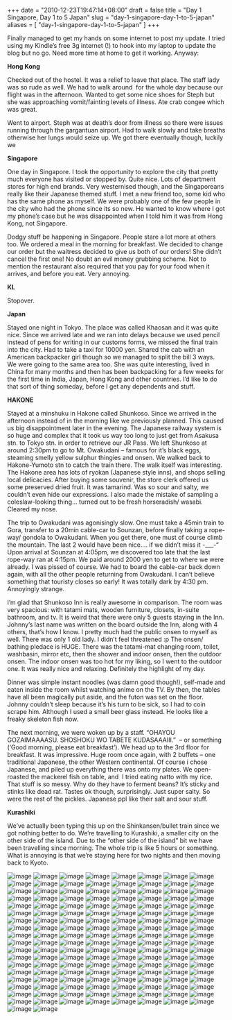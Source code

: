 +++
date = "2010-12-23T19:47:14+08:00"
draft = false
title = "Day 1 Singapore, Day 1 to 5 Japan"
slug = "day-1-singapore-day-1-to-5-japan"
aliases = [
	"day-1-singapore-day-1-to-5-japan"
]
+++

Finally managed to get my hands on some internet to post my update. I tried using my Kindle’s free 3g internet (!) to hook into my laptop to update the blog but no go. Need more time at home to get it working. Anyway:

**Hong Kong**

Checked out of the hostel. It was a relief to leave that place. The staff lady was so rude as well. We had to walk around  for the whole day because our flight was in the afternoon. Wanted to get some nice shoes for Steph but she was approaching vomit/fainting levels of illness. Ate crab congee which was great.

Went to airport. Steph was at death’s door from illness so there were issues running through the gargantuan airport. Had to walk slowly and take breaths otherwise her lungs would seize up. We got there eventually though, luckily we

**Singapore**

One day in Singapore. I took the opportunity to explore the city that pretty much everyone has visited or stopped by. Quite nice. Lots of department stores for high end brands. Very westernised though, and the Singaporeans really like their Japanese themed stuff. I met a new friend too, some kid who has the same phone as myself. We were probably one of the few people in the city who had the phone since its so new. He wanted to know where I got my phone’s case but he was disappointed when I told him it was from Hong Kong, not Singapore.

Dodgy stuff be happening in Singapore. People stare a lot more at others too. We ordered a meal in the morning for breakfast. We decided to change our order but the waitress decided to give us both of our orders! She didn’t cancel the first one! No doubt an evil money grubbing scheme. Not to mention the restaurant also required that you pay for your food when it arrives, and before you eat. Very annoying.

**KL**

Stopover.

**Japan**

Stayed one night in Tokyo. The place was called Khaosan and it was quite nice. Since we arrived late and we ran into delays because we used pencil instead of pens for writing in our customs forms, we missed the final train into the city. Had to take a taxi for 10000 yen. Shared the cab with an American backpacker girl though so we managed to split the bill 3 ways. We were going to the same area too. She was quite interesting, lived in China for many months and then has been backpacking for a few weeks for the first time in India, Japan, Hong Kong and other countries. I’d like to do that sort of thing someday, before I get any dependents and stuff.

**HAKONE**

Stayed at a minshuku in Hakone called Shunkoso. Since we arrived in the afternoon instead of in the morning like we previously planned. This caused us big disappointment later in the evening. The Japanese railway system is so huge and complex that it took us way too long to just get from Asakusa stn. to Tokyo stn. in order to retrieve our JR Pass. We left Shunkoso at around 2:30pm to go to Mt. Owakudani – famous for it’s black eggs, steaming smelly yellow sulphur thingies and onsen. We walked back to Hakone-Yumoto stn to catch the train there. The walk itself was interesting. The Hakone area has lots of ryokan (Japanese style inns), and shops selling local delicacies. After buying some souvenir, the store clerk offered us some preserved dried fruit. It was tamarind. Was so sour and salty, we couldn’t even hide our expressions. I also made the mistake of sampling a coleslaw-looking thing… turned out to be fresh horseradish/ wasabi. Cleared my nose.

The trip to Owakudani was agonisingly slow. One must take a 45min train to Gora, transfer to a 20min cable-car to Sounzan, before finally taking a rope-way/ gondola to Owakudani. When you get there, one must of course climb the mountain. The last 2 would have been nice…. if we didn’t miss it -___-“ Upon arrival at Sounzan at 4:05pm, we discovered too late that the last rope-way ran at 4:15pm. We paid around 2000 yen to get to where we were already. I was pissed of course. We had to board the cable-car back down again, with all the other people returning from Owakudani. I can’t believe something that touristy closes so early! It was totally dark by 4:30 pm. Annoyingly strange.

I’m glad that Shunkoso Inn is really awesome in comparison. The room was very spacious: with tatami mats, wooden furniture, closets, in-suite bathroom, and tv. It is weird that there were only 5 guests staying in the Inn. Johnny’s last name was written on the board outside the Inn, along with 4 others, that’s how I know. I pretty much had the public onsen to myself as well. There was only 1 old lady. I didn’t feel threatened :p The onsen/ bathing pledace is HUGE. There was the tatami-mat changing room, toilet, washbasin, mirror etc, then the shower and indoor onsen, then the outdoor onsen. The indoor onsen was too hot for my liking, so I went to the outdoor one. It was really nice and relaxing. Definitely the highlight of my day.

Dinner was simple instant noodles (was damn good though!), self-made and eaten inside the room whilst watching anime on the TV. By then, the tables have all been magically put aside, and the futon was set on the floor. Johnny couldn’t sleep because it’s his turn to be sick, so I had to coin scrape him. Although I used a small beer glass instead. He looks like a freaky skeleton fish now.

The next morning, we were woken up by a staff. “OHAYOU GOZAIMAAAASU. SHOSHOKU WO TABETE KUDASAAAIII.”  – or something (‘Good morning, please eat breakfast’). We head up to the 3rd floor for breakfast. It was impressive. Huge room once again, with 2 buffets – one traditional Japanese, the other Western continental. Of course i chose Japanese, and piled up everything there was onto my plates. We open-roasted the mackerel fish on table, and  I tried eating natto with my rice. That stuff is so messy. Why do they have to ferment beans? It’s sticky and stinks like dead rat. Tastes ok though, surprisingly. Just super salty. So were the rest of the pickles. Japanese ppl like their salt and sour stuff.

**Kurashiki**

We’ve actually been typing this up on the Shinkansen/bullet train since we got nothing better to do. We’re travelling to Kurashiki, a smaller city on the other side of the island. Due to the “other side of the island” bit we have been travelling since morning. The whole trip is like 5 hours or something. What is annoying is that we’re staying here for two nights and then moving back to Kyoto.

![image](/travel-blog/images/2010/12/imag0046.jpg)
![image](/travel-blog/images/2010/12/imag0049.jpg)
![image](/travel-blog/images/2010/12/IMAG0208.jpg)
![image](/travel-blog/images/2010/12/IMAG0209.jpg)
![image](/travel-blog/images/2010/12/IMAG0210.jpg)
![image](/travel-blog/images/2010/12/IMAG0211.jpg)
![image](/travel-blog/images/2010/12/IMAG0212.jpg)
![image](/travel-blog/images/2010/12/IMAG0213.jpg)
![image](/travel-blog/images/2010/12/IMAG0214.jpg)
![image](/travel-blog/images/2010/12/IMAG0215.jpg)
![image](/travel-blog/images/2010/12/IMAG0216.jpg)
![image](/travel-blog/images/2010/12/IMAG0217.jpg)
![image](/travel-blog/images/2010/12/IMAG0218.jpg)
![image](/travel-blog/images/2010/12/IMAG0219.jpg)
![image](/travel-blog/images/2010/12/IMAG0220.jpg)
![image](/travel-blog/images/2010/12/IMAG0221.jpg)
![image](/travel-blog/images/2010/12/IMAG0222.jpg)
![image](/travel-blog/images/2010/12/IMAG0223.jpg)
![image](/travel-blog/images/2010/12/IMAG0224.jpg)
![image](/travel-blog/images/2010/12/IMAG0225.jpg)
![image](/travel-blog/images/2010/12/IMAG0226.jpg)
![image](/travel-blog/images/2010/12/IMAG0227.jpg)
![image](/travel-blog/images/2010/12/IMAG0228.jpg)
![image](/travel-blog/images/2010/12/IMAG0229.jpg)
![image](/travel-blog/images/2010/12/IMAG0230.jpg)
![image](/travel-blog/images/2010/12/IMAG0231.jpg)
![image](/travel-blog/images/2010/12/IMAG0232.jpg)
![image](/travel-blog/images/2010/12/IMAG0233.jpg)
![image](/travel-blog/images/2010/12/IMAG0234.jpg)
![image](/travel-blog/images/2010/12/IMAG0235.jpg)
![image](/travel-blog/images/2010/12/IMAG0236.jpg)
![image](/travel-blog/images/2010/12/IMAG0237.jpg)
![image](/travel-blog/images/2010/12/IMAG0238.jpg)
![image](/travel-blog/images/2010/12/IMAG0239.jpg)
![image](/travel-blog/images/2010/12/IMAG0240.jpg)
![image](/travel-blog/images/2010/12/IMAG0241.jpg)
![image](/travel-blog/images/2010/12/IMAG0242.jpg)
![image](/travel-blog/images/2010/12/IMAG0243.jpg)
![image](/travel-blog/images/2010/12/IMAG0244.jpg)
![image](/travel-blog/images/2010/12/IMAG0245.jpg)
![image](/travel-blog/images/2010/12/IMAG0246.jpg)
![image](/travel-blog/images/2010/12/IMAG0247.jpg)
![image](/travel-blog/images/2010/12/IMAG0248.jpg)
![image](/travel-blog/images/2010/12/IMAG0249.jpg)
![image](/travel-blog/images/2010/12/IMAG0250.jpg)
![image](/travel-blog/images/2010/12/IMAG0251.jpg)
![image](/travel-blog/images/2010/12/IMAG0252.jpg)
![image](/travel-blog/images/2010/12/IMAG0253.jpg)
![image](/travel-blog/images/2010/12/IMAG0254.jpg)
![image](/travel-blog/images/2010/12/IMAG0255.jpg)
![image](/travel-blog/images/2010/12/IMAG0256.jpg)
![image](/travel-blog/images/2010/12/IMAG0257.jpg)
![image](/travel-blog/images/2010/12/IMAG0258.jpg)
![image](/travel-blog/images/2010/12/IMAG0259.jpg)
![image](/travel-blog/images/2010/12/IMAG0260.jpg)
![image](/travel-blog/images/2010/12/IMAG0261.jpg)
![image](/travel-blog/images/2010/12/IMAG0262.jpg)
![image](/travel-blog/images/2010/12/IMAG0263.jpg)
![image](/travel-blog/images/2010/12/IMAG0264.jpg)
![image](/travel-blog/images/2010/12/IMAG0265.jpg)
![image](/travel-blog/images/2010/12/IMAG0266.jpg)
![image](/travel-blog/images/2010/12/IMAG0267.jpg)
![image](/travel-blog/images/2010/12/IMAG0268.jpg)
![image](/travel-blog/images/2010/12/IMAG0269.jpg)
![image](/travel-blog/images/2010/12/IMAG0270.jpg)
![image](/travel-blog/images/2010/12/IMAG0271.jpg)
![image](/travel-blog/images/2010/12/IMAG0272.jpg)
![image](/travel-blog/images/2010/12/IMAG0273.jpg)
![image](/travel-blog/images/2010/12/IMAG0274.jpg)
![image](/travel-blog/images/2010/12/IMAG0275.jpg)
![image](/travel-blog/images/2010/12/IMAG0276.jpg)
![image](/travel-blog/images/2010/12/IMAG0277.jpg)
![image](/travel-blog/images/2010/12/IMAG0278.jpg)
![image](/travel-blog/images/2010/12/IMAG0279.jpg)
![image](/travel-blog/images/2010/12/IMAG0280.jpg)
![image](/travel-blog/images/2010/12/IMAG0281.jpg)
![image](/travel-blog/images/2010/12/IMAG0282.jpg)
![image](/travel-blog/images/2010/12/IMAG0283.jpg)
![image](/travel-blog/images/2010/12/IMAG0284.jpg)
![image](/travel-blog/images/2010/12/IMAG0285.jpg)
![image](/travel-blog/images/2010/12/IMAG0286.jpg)
![image](/travel-blog/images/2010/12/IMAG0287.jpg)
![image](/travel-blog/images/2010/12/IMAG0288.jpg)
![image](/travel-blog/images/2010/12/IMAG0289.jpg)
![image](/travel-blog/images/2010/12/IMAG0290.jpg)
![image](/travel-blog/images/2010/12/IMAG0291.jpg)
![image](/travel-blog/images/2010/12/IMAG0292.jpg)
![image](/travel-blog/images/2010/12/IMAG0293.jpg)
![image](/travel-blog/images/2010/12/IMAG0295.jpg)
![image](/travel-blog/images/2010/12/IMAG0296.jpg)
![image](/travel-blog/images/2010/12/IMAG0297.jpg)
![image](/travel-blog/images/2010/12/IMAG0298.jpg)
![image](/travel-blog/images/2010/12/IMAG0299.jpg)
![image](/travel-blog/images/2010/12/IMAG0300.jpg)
![image](/travel-blog/images/2010/12/IMAG0301.jpg)
![image](/travel-blog/images/2010/12/IMAG0302.jpg)
![image](/travel-blog/images/2010/12/IMAG0303.jpg)
![image](/travel-blog/images/2010/12/IMAG0304.jpg)
![image](/travel-blog/images/2010/12/IMAG0305.jpg)
![image](/travel-blog/images/2010/12/IMAG0306.jpg)
![image](/travel-blog/images/2010/12/IMAG0307.jpg)
![image](/travel-blog/images/2010/12/IMAG0308.jpg)
![image](/travel-blog/images/2010/12/IMAG0309.jpg)
![image](/travel-blog/images/2010/12/IMAG0310.jpg)
![image](/travel-blog/images/2010/12/IMAG0311.jpg)
![image](/travel-blog/images/2010/12/IMAG0312.jpg)
![image](/travel-blog/images/2010/12/IMAG0313.jpg)
![image](/travel-blog/images/2010/12/IMAG0314.jpg)
![image](/travel-blog/images/2010/12/IMAG0315.jpg)
![image](/travel-blog/images/2010/12/IMAG0316.jpg)
![image](/travel-blog/images/2010/12/IMAG0317.jpg)
![image](/travel-blog/images/2010/12/IMAG0318.jpg)
![image](/travel-blog/images/2010/12/IMAG0319.jpg)
![image](/travel-blog/images/2010/12/IMAG0320.jpg)
![image](/travel-blog/images/2010/12/IMAG0321.jpg)
![image](/travel-blog/images/2010/12/IMAG0322.jpg)
![image](/travel-blog/images/2010/12/IMAG0323.jpg)
![image](/travel-blog/images/2010/12/IMAG0324.jpg)
![image](/travel-blog/images/2010/12/IMAG0325.jpg)
![image](/travel-blog/images/2010/12/IMAG0326.jpg)
![image](/travel-blog/images/2010/12/IMAG0327.jpg)
![image](/travel-blog/images/2010/12/IMAG0328.jpg)
![image](/travel-blog/images/2010/12/IMAG0329.jpg)
![image](/travel-blog/images/2010/12/IMAG0330.jpg)
![image](/travel-blog/images/2010/12/IMAG0331.jpg)
![image](/travel-blog/images/2010/12/IMAG0332.jpg)
![image](/travel-blog/images/2010/12/IMAG0333.jpg)
![image](/travel-blog/images/2010/12/IMAG0334.jpg)
![image](/travel-blog/images/2010/12/IMAG0335.jpg)
![image](/travel-blog/images/2010/12/IMAG0336.jpg)
![image](/travel-blog/images/2010/12/IMAG0337.jpg)
![image](/travel-blog/images/2010/12/IMAG0338.jpg)
![image](/travel-blog/images/2010/12/IMAG0339.jpg)
![image](/travel-blog/images/2010/12/IMAG0340.jpg)
![image](/travel-blog/images/2010/12/IMAG0341.jpg)
![image](/travel-blog/images/2010/12/IMAG0342.jpg)
![image](/travel-blog/images/2010/12/IMAG0343.jpg)
![image](/travel-blog/images/2010/12/IMAG0344.jpg)
![image](/travel-blog/images/2010/12/IMAG0345.jpg)
![image](/travel-blog/images/2010/12/IMAG0346.jpg)
![image](/travel-blog/images/2010/12/IMAG0347.jpg)
![image](/travel-blog/images/2010/12/IMAG0348.jpg)
![image](/travel-blog/images/2010/12/IMAG0349.jpg)
![image](/travel-blog/images/2010/12/IMAG0350.jpg)
![image](/travel-blog/images/2010/12/IMAG0351.jpg)
![image](/travel-blog/images/2010/12/IMAG0352.jpg)
